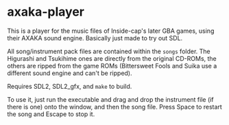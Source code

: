 # axaka-player

This is a player for the music files of Inside-cap's later GBA games, using their AXAKA sound engine. Basically just made to try out SDL.

All song/instrument pack files are contained within the `songs` folder. The Higurashi and Tsukihime ones are directly from the original CD-ROMs, the others are ripped from the game ROMs (Bittersweet Fools and Suika use a different sound engine and can't be ripped).

Requires SDL2, SDL2_gfx, and `make` to build.

To use it, just run the executable and drag and drop the instrument file (if there is one) onto the window, and then the song file. Press Space to restart the song and Escape to stop it.